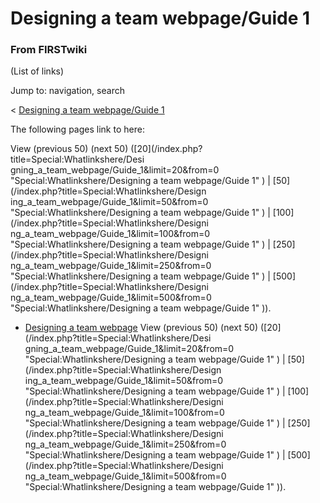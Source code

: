 # Designing a team webpage/Guide 1

### From FIRSTwiki

(List of links)

Jump to: navigation, search

&lt; [Designing a team webpage/Guide
1](/index.php?title=Designing_a_team_webpage/Guide_1&redirect=no "Designing a
team webpage/Guide 1" )  

The following pages link to here:

View (previous 50) (next 50) ([20](/index.php?title=Special:Whatlinkshere/Desi
gning_a_team_webpage/Guide_1&limit=20&from=0 "Special:Whatlinkshere/Designing
a team webpage/Guide 1" ) | [50](/index.php?title=Special:Whatlinkshere/Design
ing_a_team_webpage/Guide_1&limit=50&from=0 "Special:Whatlinkshere/Designing a
team webpage/Guide 1" ) | [100](/index.php?title=Special:Whatlinkshere/Designi
ng_a_team_webpage/Guide_1&limit=100&from=0 "Special:Whatlinkshere/Designing a
team webpage/Guide 1" ) | [250](/index.php?title=Special:Whatlinkshere/Designi
ng_a_team_webpage/Guide_1&limit=250&from=0 "Special:Whatlinkshere/Designing a
team webpage/Guide 1" ) | [500](/index.php?title=Special:Whatlinkshere/Designi
ng_a_team_webpage/Guide_1&limit=500&from=0 "Special:Whatlinkshere/Designing a
team webpage/Guide 1" )).

  * [Designing a team webpage](Designing_a_team_webpage "Designing a team webpage" )
View (previous 50) (next 50) ([20](/index.php?title=Special:Whatlinkshere/Desi
gning_a_team_webpage/Guide_1&limit=20&from=0 "Special:Whatlinkshere/Designing
a team webpage/Guide 1" ) | [50](/index.php?title=Special:Whatlinkshere/Design
ing_a_team_webpage/Guide_1&limit=50&from=0 "Special:Whatlinkshere/Designing a
team webpage/Guide 1" ) | [100](/index.php?title=Special:Whatlinkshere/Designi
ng_a_team_webpage/Guide_1&limit=100&from=0 "Special:Whatlinkshere/Designing a
team webpage/Guide 1" ) | [250](/index.php?title=Special:Whatlinkshere/Designi
ng_a_team_webpage/Guide_1&limit=250&from=0 "Special:Whatlinkshere/Designing a
team webpage/Guide 1" ) | [500](/index.php?title=Special:Whatlinkshere/Designi
ng_a_team_webpage/Guide_1&limit=500&from=0 "Special:Whatlinkshere/Designing a
team webpage/Guide 1" )).

